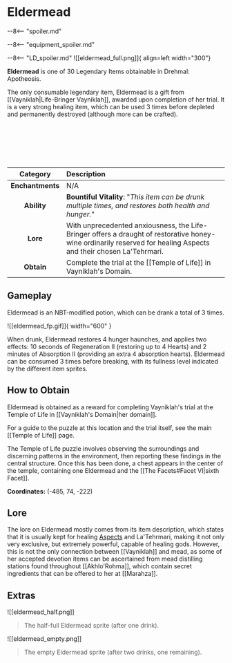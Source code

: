 # Eldermead

--8<-- "spoiler.md"

--8<-- "equipment_spoiler.md"

--8<-- "LD_spoiler.md"
![[eldermead_full.png]]{ align=left width="300"}

**Eldermead** is one of 30 Legendary Items obtainable in Drehmal: Apotheosis.

The only consumable legendary item, Eldermead is a gift from [[Vayniklah|Life-Bringer Vayniklah]], awarded upon completion of her trial. It is a very strong healing item, which can be used 3 times before depleted and permanently destroyed (although more can be crafted).

<br> <br> <br> <br> <br>

| Category | Description |
|:--------------------------------:|:-----------------------------------------------------------------------------------------------------------------------------------------------------------------------------|
| **Enchantments**              | N/A |
| **Ability**                   | **Bountiful Vitality**: "*This item can be drunk multiple times, and restores both health and hunger.*" |
| **Lore**                      | With unprecedented anxiousness, the Life-Bringer offers a draught of restorative honey-wine ordinarily reserved for healing Aspects and their chosen La'Tehrmari. |
| **Obtain**                    | Complete the trial at the [[Temple of Life]] in Vayniklah's Domain.   |   

## Gameplay
Eldermead is an NBT-modified potion, which can be drank a total of 3 times. 

![[eldermead_fp.gif]]{ width="600" }

When drunk, Eldermead restores 4 hunger haunches, and applies two effects: 10 seconds of Regeneration II (restoring up to 4 Hearts) and 2 minutes of Absorption II (providing an extra 4 absorption hearts). Eldermead can be consumed 3 times before breaking, with its fullness level indicated by the different item sprites.

## How to Obtain
Eldermead is obtained as a reward for completing Vayniklah's trial at the Temple of Life in [[Vayniklah's Domain|her domain]].

For a guide to the puzzle at this location and the trial itself, see the main [[Temple of Life]] page.

The Temple of Life puzzle involves observing the surroundings and discerning patterns in the environment, then reporting these findings in the central structure. Once this has been done, a chest appears in the center of the temple, containing one Eldermead and the [[The Facets#Facet VI|sixth Facet]].

**Coordinates:** (-485, 74, -222)

## Lore
The lore on Eldermead mostly comes from its item description, which states that it is usually kept for healing [Aspects](/Lore/Higher_Beings/Aspects/) and La'Tehrmari, making it not only very exclusive, but extremely powerful, capable of healing gods. However, this is not the only connection between [[Vayniklah]] and mead, as some of her accepted devotion items can be ascertained from mead distilling stations found throughout [[Akhlo'Rohma]], which contain secret ingredients that can be offered to her at [[Marahza]].

## Extras
![[eldermead_half.png]]
> The half-full Eldermead sprite (after one drink).

![[eldermead_empty.png]]
> The empty Eldermead sprite (after two drinks, one remaining).
